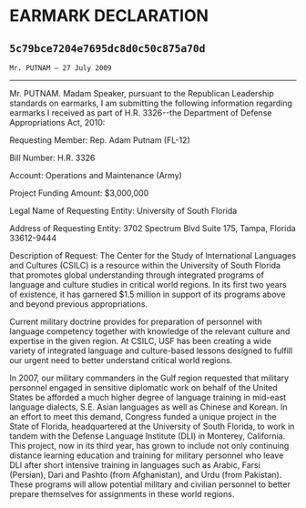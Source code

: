 # EARMARK DECLARATION
## `5c79bce7204e7695dc8d0c50c875a70d`
`Mr. PUTNAM — 27 July 2009`

---


Mr. PUTNAM. Madam Speaker, pursuant to the Republican Leadership 
standards on earmarks, I am submitting the following information 
regarding earmarks I received as part of H.R. 3326--the Department of 
Defense Appropriations Act, 2010:

Requesting Member: Rep. Adam Putnam (FL-12)

Bill Number: H.R. 3326

Account: Operations and Maintenance (Army)

Project Funding Amount: $3,000,000

Legal Name of Requesting Entity: University of South Florida

Address of Requesting Entity: 3702 Spectrum Blvd Suite 175, Tampa, 
Florida 33612-9444

Description of Request: The Center for the Study of International 
Languages and Cultures (CSILC) is a resource within the University of 
South Florida that promotes global understanding through integrated 
programs of language and culture studies in critical world regions. In 
its first two years of existence, it has garnered $1.5 million in 
support of its programs above and beyond previous appropriations.

Current military doctrine provides for preparation of personnel with 
language competency together with knowledge of the relevant culture and 
expertise in the given region. At CSILC, USF has been creating a wide 
variety of integrated language and culture-based lessons designed to 
fulfill our urgent need to better understand critical world regions.

In 2007, our military commanders in the Gulf region requested that 
military personnel engaged in sensitive diplomatic work on behalf of 
the United States be afforded a much higher degree of language training 
in mid-east language dialects, S.E. Asian languages as well as Chinese 
and Korean. In an effort to meet this demand, Congress funded a unique 
project in the State of Florida, headquartered at the University of 
South Florida, to work in tandem with the Defense Language Institute 
(DLI) in Monterey, California. This project, now in its third year, has 
grown to include not only continuing distance learning education and 
training for military personnel who leave DLI after short intensive 
training in languages such as Arabic, Farsi (Persian), Dari and Pashto 
(from Afghanistan), and Urdu (from Pakistan). These programs will allow 
potential military and civilian personnel to better prepare themselves 
for assignments in these world regions.
